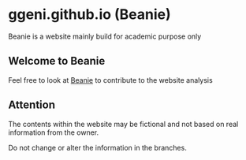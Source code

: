 # ggeni.github.io (Beanie)

Beanie is a website mainly build for academic purpose only 

## Welcome to Beanie
Feel free to look at [Beanie](https://ggeni.github.io/index.html) to contribute to the website analysis 

## Attention
The contents within the website may be fictional and not based on real information from the owner.

Do not change or alter the information in the branches.

